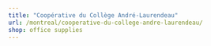 ```yaml
---
title: "Coopérative du Collège André-Laurendeau"
url: /montreal/cooperative-du-college-andre-laurendeau/
shop: office supplies
---
```

